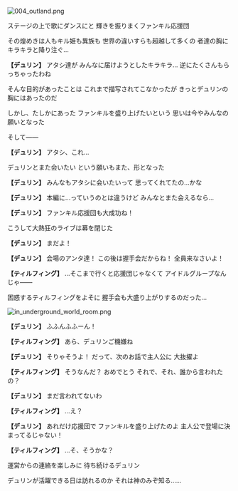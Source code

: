 
![004_outland.png](../images/backgrounds/004_outland.png)

ステージの上で歌にダンスにと
輝きを振りまくファンキル応援団

その煌めきは人もキル姫も異族も
世界の違いすらも超越して多くの
者達の胸にキラキラと降り注ぐ…

**【デュリン】**
アタシ達が
みんなに届けようとしたキラキラ…
逆にたくさんもらっちゃったわね

そんな目的があったことは
これまで描写されてこなかったが
きっとデュリンの胸にはあったのだ

しかし、たしかにあった
ファンキルを盛り上げたいという
思いは今やみんなの願いとなった

そして――

**【デュリン】**
アタシ、これ…

デュリンとまた会いたい
という願いもまた、形となった

**【デュリン】**
みんなもアタシに会いたいって
思ってくれてたの…かな

**【デュリン】**
本編に…っていうのとは違うけど
みんなとまた会えるなら…

**【デュリン】**
ファンキル応援団も大成功ね！

こうして大熱狂のライブは幕を閉じた

**【デュリン】**
まだよ！

**【デュリン】**
会場のアンタ達！
この後は握手会だからね！
全員来なさいよ！

**【ティルフィング】**
…そこまで行くと応援団じゃなくて
アイドルグループなんじゃ――

困惑するティルフィングをよそに
握手会も大盛り上がりするのだった…

![in_underground_world_room.png](../images/backgrounds/in_underground_world_room.png)

**【デュリン】**
ふふんふふーん！

**【ティルフィング】**
あら、デュリンご機嫌ね

**【デュリン】**
そりゃそうよ！
だって、次のお話で主人公に
大抜擢よ

**【ティルフィング】**
そうなんだ？
おめでとう
それで、それ、誰から言われたの？

**【デュリン】**
まだ言われてないわ

**【ティルフィング】**
…え？

**【デュリン】**
あれだけ応援団で
ファンキルを盛り上げたのよ
主人公で登場に決まってるじゃない！

**【ティルフィング】**
…そ、そうかな？

運営からの連絡を楽しみに
待ち続けるデュリン

デュリンが活躍できる日は訪れるのか
それは神のみぞ知る……

